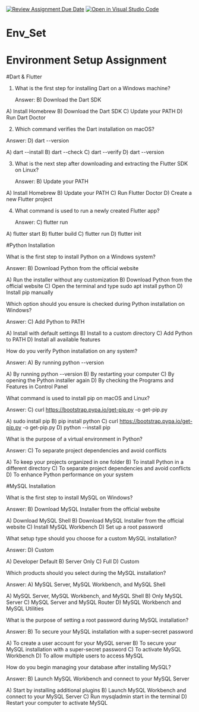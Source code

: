 [![Review Assignment Due Date](https://classroom.github.com/assets/deadline-readme-button-22041afd0340ce965d47ae6ef1cefeee28c7c493a6346c4f15d667ab976d596c.svg)](https://classroom.github.com/a/vnsr1XuU)
[![Open in Visual Studio Code](https://classroom.github.com/assets/open-in-vscode-2e0aaae1b6195c2367325f4f02e2d04e9abb55f0b24a779b69b11b9e10269abc.svg)](https://classroom.github.com/online_ide?assignment_repo_id=15625994&assignment_repo_type=AssignmentRepo)
# Env_Set

# Environment Setup Assignment

#Dart & Flutter

1. What is the first step for installing Dart on a Windows machine?

   Answer: B) Download the Dart SDK
   
A) Install Homebrew
B) Download the Dart SDK
C) Update your PATH
D) Run Dart Doctor


2. Which command verifies the Dart installation on macOS?

  Answer: D) dart --version
  
A) dart --install
B) dart --check
C) dart --verify
D) dart --version


3. What is the next step after downloading and extracting the Flutter SDK on Linux?

   Answer: B) Update your PATH

A) Install Homebrew
B) Update your PATH
C) Run Flutter Doctor
D) Create a new Flutter project


4. What command is used to run a newly created Flutter app?

   Answer: C) flutter run

A) flutter start
B) flutter build
C) flutter run
D) flutter init


#Python Installation

What is the first step to install Python on a Windows system?

Answer: B) Download Python from the official website

A) Run the installer without any customization
B) Download Python from the official website
C) Open the terminal and type sudo apt install python
D) Install pip manually

Which option should you ensure is checked during Python installation on Windows?

Answer: C) Add Python to PATH

A) Install with default settings
B) Install to a custom directory
C) Add Python to PATH
D) Install all available features

How do you verify Python installation on any system?

Answer: A) By running python --version

A) By running python --version
B) By restarting your computer
C) By opening the Python installer again
D) By checking the Programs and Features in Control Panel

What command is used to install pip on macOS and Linux?

Answer: C) curl https://bootstrap.pypa.io/get-pip.py -o get-pip.py

A) sudo install pip
B) pip install python
C) curl https://bootstrap.pypa.io/get-pip.py -o get-pip.py
D) python --install pip

What is the purpose of a virtual environment in Python?

Answer: C) To separate project dependencies and avoid conflicts

A) To keep your projects organized in one folder
B) To install Python in a different directory
C) To separate project dependencies and avoid conflicts
D) To enhance Python performance on your system

#MySQL Installation

What is the first step to install MySQL on Windows?

Answer: B) Download MySQL Installer from the official website

A) Download MySQL Shell
B) Download MySQL Installer from the official website
C) Install MySQL Workbench
D) Set up a root password

What setup type should you choose for a custom MySQL installation?

Answer: D) Custom

A) Developer Default
B) Server Only
C) Full
D) Custom

Which products should you select during the MySQL installation?

Answer: A) MySQL Server, MySQL Workbench, and MySQL Shell

A) MySQL Server, MySQL Workbench, and MySQL Shell
B) Only MySQL Server
C) MySQL Server and MySQL Router
D) MySQL Workbench and MySQL Utilities

What is the purpose of setting a root password during MySQL installation?

Answer: B) To secure your MySQL installation with a super-secret password

A) To create a user account for your MySQL server
B) To secure your MySQL installation with a super-secret password
C) To activate MySQL Workbench
D) To allow multiple users to access MySQL

How do you begin managing your database after installing MySQL?

Answer: B) Launch MySQL Workbench and connect to your MySQL Server

A) Start by installing additional plugins
B) Launch MySQL Workbench and connect to your MySQL Server
C) Run mysqladmin start in the terminal
D) Restart your computer to activate MySQL
